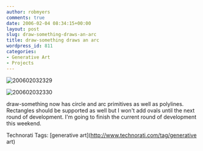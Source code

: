 ```yaml
---
author: robmyers
comments: true
date: 2006-02-04 08:34:15+00:00
layout: post
slug: draw-something-draws-an-arc
title: draw-something draws an arc
wordpress_id: 811
categories:
- Generative Art
- Projects
---
```


  
![200602032329](/wp-content/200602032329.jpg)  
  
  
  
![200602032330](/wp-content/200602032330.jpg)  
  
  
  
draw-something now has circle and arc primitives as well as polylines. Rectangles should be supported as well but I won't add ovals until the next round of development. I'm going to finish the current round of development this weekend.  


  


Technorati Tags: [generative art](http://www.technorati.com/tag/generative art)

  



